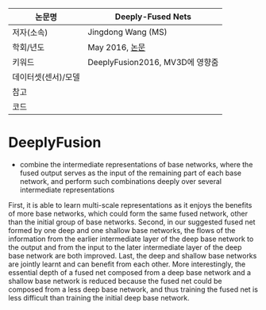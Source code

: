 |논문명 |Deeply-Fused Nets |
| --- | --- |
| 저자\(소속\) | Jingdong Wang \(MS\) |
| 학회/년도 | May 2016, [논문](https://arxiv.org/abs/1605.07716) |
| 키워드 |DeeplyFusion2016, MV3D에 영향줌 |
| 데이터셋(센서)/모델 | |
| 참고 | |
| 코드 | |

#  DeeplyFusion

- combine the intermediate representations of base networks, where the fused output serves as the input of the remaining part of each base network, and perform such combinations deeply over several intermediate representations


First, it is able to learn multi-scale representations as it enjoys the benefits
of more base networks, which could form the same fused network,
other than the initial group of base networks. Second, in our suggested
fused net formed by one deep and one shallow base networks, the flows
of the information from the earlier intermediate layer of the deep base
network to the output and from the input to the later intermediate layer
of the deep base network are both improved. Last, the deep and shallow
base networks are jointly learnt and can benefit from each other. More
interestingly, the essential depth of a fused net composed from a deep
base network and a shallow base network is reduced because the fused
net could be composed from a less deep base network, and thus training
the fused net is less difficult than training the initial deep base network.


<!--stackedit_data:
eyJoaXN0b3J5IjpbMTQzNTUwMTI3Nl19
-->